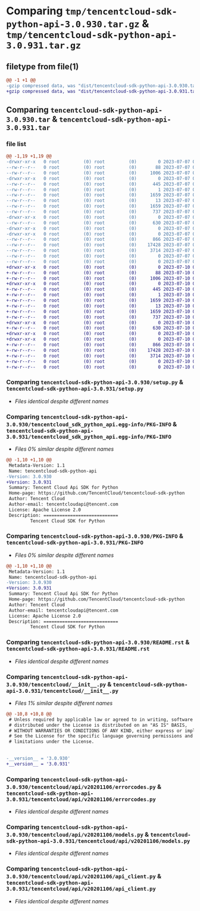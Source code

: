 # Comparing `tmp/tencentcloud-sdk-python-api-3.0.930.tar.gz` & `tmp/tencentcloud-sdk-python-api-3.0.931.tar.gz`

## filetype from file(1)

```diff
@@ -1 +1 @@
-gzip compressed data, was "dist/tencentcloud-sdk-python-api-3.0.930.tar", last modified: Fri Jul  7 00:15:57 2023, max compression
+gzip compressed data, was "dist/tencentcloud-sdk-python-api-3.0.931.tar", last modified: Mon Jul 10 00:29:55 2023, max compression
```

## Comparing `tencentcloud-sdk-python-api-3.0.930.tar` & `tencentcloud-sdk-python-api-3.0.931.tar`

### file list

```diff
@@ -1,19 +1,19 @@
-drwxr-xr-x   0 root         (0) root         (0)        0 2023-07-07 00:15:57.000000 tencentcloud-sdk-python-api-3.0.930/
--rw-r--r--   0 root         (0) root         (0)       88 2023-07-07 00:15:57.000000 tencentcloud-sdk-python-api-3.0.930/setup.cfg
--rw-r--r--   0 root         (0) root         (0)     1006 2023-07-07 00:15:57.000000 tencentcloud-sdk-python-api-3.0.930/setup.py
-drwxr-xr-x   0 root         (0) root         (0)        0 2023-07-07 00:15:57.000000 tencentcloud-sdk-python-api-3.0.930/tencentcloud_sdk_python_api.egg-info/
--rw-r--r--   0 root         (0) root         (0)      445 2023-07-07 00:15:57.000000 tencentcloud-sdk-python-api-3.0.930/tencentcloud_sdk_python_api.egg-info/SOURCES.txt
--rw-r--r--   0 root         (0) root         (0)        1 2023-07-07 00:15:57.000000 tencentcloud-sdk-python-api-3.0.930/tencentcloud_sdk_python_api.egg-info/dependency_links.txt
--rw-r--r--   0 root         (0) root         (0)     1659 2023-07-07 00:15:57.000000 tencentcloud-sdk-python-api-3.0.930/tencentcloud_sdk_python_api.egg-info/PKG-INFO
--rw-r--r--   0 root         (0) root         (0)       13 2023-07-07 00:15:57.000000 tencentcloud-sdk-python-api-3.0.930/tencentcloud_sdk_python_api.egg-info/top_level.txt
--rw-r--r--   0 root         (0) root         (0)     1659 2023-07-07 00:15:57.000000 tencentcloud-sdk-python-api-3.0.930/PKG-INFO
--rw-r--r--   0 root         (0) root         (0)      737 2023-07-07 00:15:57.000000 tencentcloud-sdk-python-api-3.0.930/README.rst
-drwxr-xr-x   0 root         (0) root         (0)        0 2023-07-07 00:15:57.000000 tencentcloud-sdk-python-api-3.0.930/tencentcloud/
--rw-r--r--   0 root         (0) root         (0)      630 2023-07-07 00:15:57.000000 tencentcloud-sdk-python-api-3.0.930/tencentcloud/__init__.py
-drwxr-xr-x   0 root         (0) root         (0)        0 2023-07-07 00:15:57.000000 tencentcloud-sdk-python-api-3.0.930/tencentcloud/api/
-drwxr-xr-x   0 root         (0) root         (0)        0 2023-07-07 00:15:57.000000 tencentcloud-sdk-python-api-3.0.930/tencentcloud/api/v20201106/
--rw-r--r--   0 root         (0) root         (0)      866 2023-07-07 00:15:57.000000 tencentcloud-sdk-python-api-3.0.930/tencentcloud/api/v20201106/errorcodes.py
--rw-r--r--   0 root         (0) root         (0)    17428 2023-07-07 00:15:57.000000 tencentcloud-sdk-python-api-3.0.930/tencentcloud/api/v20201106/models.py
--rw-r--r--   0 root         (0) root         (0)     3714 2023-07-07 00:15:57.000000 tencentcloud-sdk-python-api-3.0.930/tencentcloud/api/v20201106/api_client.py
--rw-r--r--   0 root         (0) root         (0)        0 2023-07-07 00:15:57.000000 tencentcloud-sdk-python-api-3.0.930/tencentcloud/api/v20201106/__init__.py
--rw-r--r--   0 root         (0) root         (0)        0 2023-07-07 00:15:57.000000 tencentcloud-sdk-python-api-3.0.930/tencentcloud/api/__init__.py
+drwxr-xr-x   0 root         (0) root         (0)        0 2023-07-10 00:29:55.000000 tencentcloud-sdk-python-api-3.0.931/
+-rw-r--r--   0 root         (0) root         (0)       88 2023-07-10 00:29:55.000000 tencentcloud-sdk-python-api-3.0.931/setup.cfg
+-rw-r--r--   0 root         (0) root         (0)     1006 2023-07-10 00:29:55.000000 tencentcloud-sdk-python-api-3.0.931/setup.py
+drwxr-xr-x   0 root         (0) root         (0)        0 2023-07-10 00:29:55.000000 tencentcloud-sdk-python-api-3.0.931/tencentcloud_sdk_python_api.egg-info/
+-rw-r--r--   0 root         (0) root         (0)      445 2023-07-10 00:29:55.000000 tencentcloud-sdk-python-api-3.0.931/tencentcloud_sdk_python_api.egg-info/SOURCES.txt
+-rw-r--r--   0 root         (0) root         (0)        1 2023-07-10 00:29:55.000000 tencentcloud-sdk-python-api-3.0.931/tencentcloud_sdk_python_api.egg-info/dependency_links.txt
+-rw-r--r--   0 root         (0) root         (0)     1659 2023-07-10 00:29:55.000000 tencentcloud-sdk-python-api-3.0.931/tencentcloud_sdk_python_api.egg-info/PKG-INFO
+-rw-r--r--   0 root         (0) root         (0)       13 2023-07-10 00:29:55.000000 tencentcloud-sdk-python-api-3.0.931/tencentcloud_sdk_python_api.egg-info/top_level.txt
+-rw-r--r--   0 root         (0) root         (0)     1659 2023-07-10 00:29:55.000000 tencentcloud-sdk-python-api-3.0.931/PKG-INFO
+-rw-r--r--   0 root         (0) root         (0)      737 2023-07-10 00:29:55.000000 tencentcloud-sdk-python-api-3.0.931/README.rst
+drwxr-xr-x   0 root         (0) root         (0)        0 2023-07-10 00:29:55.000000 tencentcloud-sdk-python-api-3.0.931/tencentcloud/
+-rw-r--r--   0 root         (0) root         (0)      630 2023-07-10 00:29:55.000000 tencentcloud-sdk-python-api-3.0.931/tencentcloud/__init__.py
+drwxr-xr-x   0 root         (0) root         (0)        0 2023-07-10 00:29:55.000000 tencentcloud-sdk-python-api-3.0.931/tencentcloud/api/
+drwxr-xr-x   0 root         (0) root         (0)        0 2023-07-10 00:29:55.000000 tencentcloud-sdk-python-api-3.0.931/tencentcloud/api/v20201106/
+-rw-r--r--   0 root         (0) root         (0)      866 2023-07-10 00:29:55.000000 tencentcloud-sdk-python-api-3.0.931/tencentcloud/api/v20201106/errorcodes.py
+-rw-r--r--   0 root         (0) root         (0)    17428 2023-07-10 00:29:55.000000 tencentcloud-sdk-python-api-3.0.931/tencentcloud/api/v20201106/models.py
+-rw-r--r--   0 root         (0) root         (0)     3714 2023-07-10 00:29:55.000000 tencentcloud-sdk-python-api-3.0.931/tencentcloud/api/v20201106/api_client.py
+-rw-r--r--   0 root         (0) root         (0)        0 2023-07-10 00:29:55.000000 tencentcloud-sdk-python-api-3.0.931/tencentcloud/api/v20201106/__init__.py
+-rw-r--r--   0 root         (0) root         (0)        0 2023-07-10 00:29:55.000000 tencentcloud-sdk-python-api-3.0.931/tencentcloud/api/__init__.py
```

### Comparing `tencentcloud-sdk-python-api-3.0.930/setup.py` & `tencentcloud-sdk-python-api-3.0.931/setup.py`

 * *Files identical despite different names*

### Comparing `tencentcloud-sdk-python-api-3.0.930/tencentcloud_sdk_python_api.egg-info/PKG-INFO` & `tencentcloud-sdk-python-api-3.0.931/tencentcloud_sdk_python_api.egg-info/PKG-INFO`

 * *Files 0% similar despite different names*

```diff
@@ -1,10 +1,10 @@
 Metadata-Version: 1.1
 Name: tencentcloud-sdk-python-api
-Version: 3.0.930
+Version: 3.0.931
 Summary: Tencent Cloud Api SDK for Python
 Home-page: https://github.com/TencentCloud/tencentcloud-sdk-python
 Author: Tencent Cloud
 Author-email: tencentcloudapi@tencent.com
 License: Apache License 2.0
 Description: ============================
         Tencent Cloud SDK for Python
```

### Comparing `tencentcloud-sdk-python-api-3.0.930/PKG-INFO` & `tencentcloud-sdk-python-api-3.0.931/PKG-INFO`

 * *Files 0% similar despite different names*

```diff
@@ -1,10 +1,10 @@
 Metadata-Version: 1.1
 Name: tencentcloud-sdk-python-api
-Version: 3.0.930
+Version: 3.0.931
 Summary: Tencent Cloud Api SDK for Python
 Home-page: https://github.com/TencentCloud/tencentcloud-sdk-python
 Author: Tencent Cloud
 Author-email: tencentcloudapi@tencent.com
 License: Apache License 2.0
 Description: ============================
         Tencent Cloud SDK for Python
```

### Comparing `tencentcloud-sdk-python-api-3.0.930/README.rst` & `tencentcloud-sdk-python-api-3.0.931/README.rst`

 * *Files identical despite different names*

### Comparing `tencentcloud-sdk-python-api-3.0.930/tencentcloud/__init__.py` & `tencentcloud-sdk-python-api-3.0.931/tencentcloud/__init__.py`

 * *Files 1% similar despite different names*

```diff
@@ -10,8 +10,8 @@
 # Unless required by applicable law or agreed to in writing, software
 # distributed under the License is distributed on an "AS IS" BASIS,
 # WITHOUT WARRANTIES OR CONDITIONS OF ANY KIND, either express or implied.
 # See the License for the specific language governing permissions and
 # limitations under the License.
 
 
-__version__ = '3.0.930'
+__version__ = '3.0.931'
```

### Comparing `tencentcloud-sdk-python-api-3.0.930/tencentcloud/api/v20201106/errorcodes.py` & `tencentcloud-sdk-python-api-3.0.931/tencentcloud/api/v20201106/errorcodes.py`

 * *Files identical despite different names*

### Comparing `tencentcloud-sdk-python-api-3.0.930/tencentcloud/api/v20201106/models.py` & `tencentcloud-sdk-python-api-3.0.931/tencentcloud/api/v20201106/models.py`

 * *Files identical despite different names*

### Comparing `tencentcloud-sdk-python-api-3.0.930/tencentcloud/api/v20201106/api_client.py` & `tencentcloud-sdk-python-api-3.0.931/tencentcloud/api/v20201106/api_client.py`

 * *Files identical despite different names*

